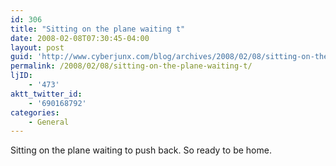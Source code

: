 ```yaml
---
id: 306
title: "Sitting on the plane waiting t"
date: 2008-02-08T07:30:45-04:00
layout: post
guid: 'http://www.cyberjunx.com/blog/archives/2008/02/08/sitting-on-the-plane-waiting-t/'
permalink: /2008/02/08/sitting-on-the-plane-waiting-t/
ljID:
    - '473'
aktt_twitter_id:
    - '690168792'
categories:
    - General
---
```


Sitting on the plane waiting to push back. So ready to be home.